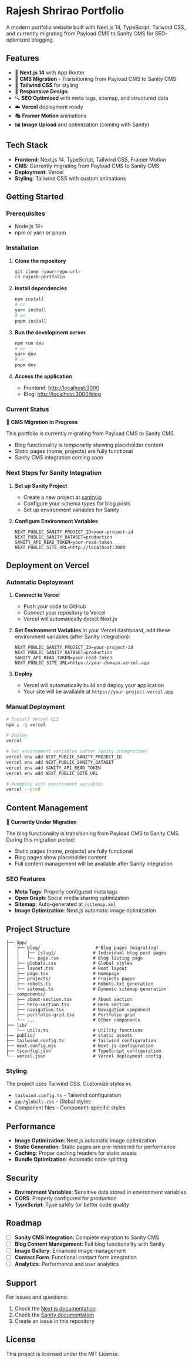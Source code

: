 # Rajesh Shrirao Portfolio

A modern portfolio website built with Next.js 14, TypeScript, Tailwind CSS, and currently migrating from Payload CMS to Sanity CMS for SEO-optimized blogging.

## Features

- 🚀 **Next.js 14** with App Router
- 📝 **CMS Migration** - Transitioning from Payload CMS to Sanity CMS
- 🎨 **Tailwind CSS** for styling
- 📱 **Responsive Design** 
- 🔍 **SEO Optimized** with meta tags, sitemap, and structured data
- ☁️ **Vercel** deployment ready
- 🎭 **Framer Motion** animations
- 🖼️ **Image Upload** and optimization (coming with Sanity)

## Tech Stack

- **Frontend**: Next.js 14, TypeScript, Tailwind CSS, Framer Motion
- **CMS**: Currently migrating from Payload CMS to Sanity CMS
- **Deployment**: Vercel
- **Styling**: Tailwind CSS with custom animations

## Getting Started

### Prerequisites

- Node.js 18+ 
- npm or yarn or pnpm

### Installation

1. **Clone the repository**
   ```bash
   git clone <your-repo-url>
   cd rajesh-portfolio
   ```

2. **Install dependencies**
   ```bash
   npm install
   # or
   yarn install
   # or
   pnpm install
   ```

3. **Run the development server**
   ```bash
   npm run dev
   # or
   yarn dev
   # or
   pnpm dev
   ```

4. **Access the application**
   - Frontend: [http://localhost:3000](http://localhost:3000)
   - Blog: [http://localhost:3000/blog](http://localhost:3000/blog)

### Current Status

🚧 **CMS Migration in Progress**

This portfolio is currently migrating from Payload CMS to Sanity CMS. 
- Blog functionality is temporarily showing placeholder content
- Static pages (home, projects) are fully functional
- Sanity CMS integration coming soon

### Next Steps for Sanity Integration

1. **Set up Sanity Project**
   - Create a new project at [sanity.io](https://sanity.io)
   - Configure your schema types for blog posts
   - Set up environment variables for Sanity

2. **Configure Environment Variables**
   ```env
   NEXT_PUBLIC_SANITY_PROJECT_ID=your-project-id
   NEXT_PUBLIC_SANITY_DATASET=production
   SANITY_API_READ_TOKEN=your-read-token
   NEXT_PUBLIC_SITE_URL=http://localhost:3000
   ```

## Deployment on Vercel

### Automatic Deployment

1. **Connect to Vercel**
   - Push your code to GitHub
   - Connect your repository to Vercel
   - Vercel will automatically detect Next.js

2. **Set Environment Variables**
   In your Vercel dashboard, add these environment variables (after Sanity integration):
   ```
   NEXT_PUBLIC_SANITY_PROJECT_ID=your-project-id
   NEXT_PUBLIC_SANITY_DATASET=production
   SANITY_API_READ_TOKEN=your-read-token
   NEXT_PUBLIC_SITE_URL=https://your-domain.vercel.app
   ```

3. **Deploy**
   - Vercel will automatically build and deploy your application
   - Your site will be available at `https://your-project.vercel.app`

### Manual Deployment

```bash
# Install Vercel CLI
npm i -g vercel

# Deploy
vercel

# Set environment variables (after Sanity integration)
vercel env add NEXT_PUBLIC_SANITY_PROJECT_ID
vercel env add NEXT_PUBLIC_SANITY_DATASET
vercel env add SANITY_API_READ_TOKEN
vercel env add NEXT_PUBLIC_SITE_URL

# Redeploy with environment variables
vercel --prod
```

## Content Management

🚧 **Currently Under Migration**

The blog functionality is transitioning from Payload CMS to Sanity CMS. 
During this migration period:
- Static pages (home, projects) are fully functional
- Blog pages show placeholder content
- Full content management will be available after Sanity integration

### SEO Features

- **Meta Tags**: Properly configured meta tags
- **Open Graph**: Social media sharing optimization
- **Sitemap**: Auto-generated at `/sitemap.xml`
- **Image Optimization**: Next.js automatic image optimization

## Project Structure

```
├── app/
│   ├── blog/                     # Blog pages (migrating)
│   │   ├── [slug]/              # Individual blog post pages
│   │   └── page.tsx             # Blog listing page
│   ├── globals.css              # Global styles
│   ├── layout.tsx               # Root layout
│   ├── page.tsx                 # Homepage
│   ├── projects/                # Projects pages
│   ├── robots.ts                # Robots.txt generation
│   └── sitemap.ts               # Dynamic sitemap generation
├── components/
│   ├── about-section.tsx        # About section
│   ├── hero-section.tsx         # Hero section
│   ├── navigation.tsx           # Navigation component
│   ├── portfolio-grid.tsx       # Portfolio grid
│   └── ...                      # Other components
├── lib/
│   └── utils.ts                 # Utility functions
├── public/                      # Static assets
├── tailwind.config.ts           # Tailwind configuration
├── next.config.mjs              # Next.js configuration
├── tsconfig.json                # TypeScript configuration
└── vercel.json                  # Vercel deployment config
```

### Styling

The project uses Tailwind CSS. Customize styles in:
- `tailwind.config.ts` - Tailwind configuration
- `app/globals.css` - Global styles
- Component files - Component-specific styles

## Performance

- **Image Optimization**: Next.js automatic image optimization
- **Static Generation**: Static pages are pre-rendered for performance
- **Caching**: Proper caching headers for static assets
- **Bundle Optimization**: Automatic code splitting

## Security

- **Environment Variables**: Sensitive data stored in environment variables
- **CORS**: Properly configured for production
- **TypeScript**: Type safety for better code quality

## Roadmap

- [ ] **Sanity CMS Integration**: Complete migration to Sanity CMS
- [ ] **Blog Content Management**: Full blog functionality with Sanity
- [ ] **Image Gallery**: Enhanced image management
- [ ] **Contact Form**: Functional contact form integration
- [ ] **Analytics**: Performance and user analytics

## Support

For issues and questions:
1. Check the [Next.js documentation](https://nextjs.org/docs)
2. Check the [Sanity documentation](https://www.sanity.io/docs)
3. Create an issue in this repository

## License

This project is licensed under the MIT License.